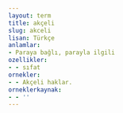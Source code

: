 ```yaml
---
layout: term
title: akçeli
slug: akceli
lisan: Türkçe
anlamlar:
- Paraya bağlı, parayla ilgili
ozellikler:
- - sıfat
ornekler:
- - Akçeli haklar.
orneklerkaynak:
- - ''
---
```

